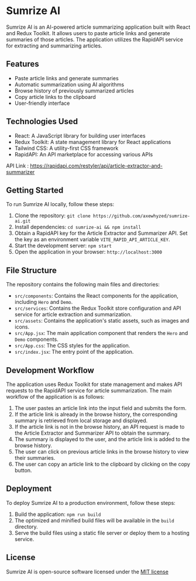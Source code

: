 # Sumrize AI

Sumrize AI is an AI-powered article summarizing application built with React and Redux Toolkit. It allows users to paste article links and generate summaries of those articles. The application utilizes the RapidAPI service for extracting and summarizing articles.

## Features

- Paste article links and generate summaries
- Automatic summarization using AI algorithms
- Browse history of previously summarized articles
- Copy article links to the clipboard
- User-friendly interface

## Technologies Used

- React: A JavaScript library for building user interfaces
- Redux Toolkit: A state management library for React applications
- Tailwind CSS: A utility-first CSS framework
- RapidAPI: An API marketplace for accessing various APIs

API Link : https://rapidapi.com/restyler/api/article-extractor-and-summarizer

## Getting Started

To run Sumrize AI locally, follow these steps:

1. Clone the repository: `git clone https://github.com/axewhyzed/sumrize-ai.git`
2. Install dependencies: `cd sumrize-ai && npm install`
3. Obtain a RapidAPI key for the Article Extractor and Summarizer API. Set the key as an environment variable `VITE_RAPID_API_ARTICLE_KEY`.
4. Start the development server: `npm start`
5. Open the application in your browser: `http://localhost:3000`

## File Structure

The repository contains the following main files and directories:

- `src/components`: Contains the React components for the application, including `Hero` and `Demo`.
- `src/services`: Contains the Redux Toolkit store configuration and API service for article extraction and summarization.
- `src/assets`: Contains the application's static assets, such as images and icons.
- `src/App.jsx`: The main application component that renders the `Hero` and `Demo` components.
- `src/App.css`: The CSS styles for the application.
- `src/index.jsx`: The entry point of the application.

## Development Workflow

The application uses Redux Toolkit for state management and makes API requests to the RapidAPI service for article summarization. The main workflow of the application is as follows:

1. The user pastes an article link into the input field and submits the form.
2. If the article link is already in the browse history, the corresponding summary is retrieved from local storage and displayed.
3. If the article link is not in the browse history, an API request is made to the Article Extractor and Summarizer API to obtain the summary.
4. The summary is displayed to the user, and the article link is added to the browse history.
5. The user can click on previous article links in the browse history to view their summaries.
6. The user can copy an article link to the clipboard by clicking on the copy button.

## Deployment

To deploy Sumrize AI to a production environment, follow these steps:

1. Build the application: `npm run build`
2. The optimized and minified build files will be available in the `build` directory.
3. Serve the build files using a static file server or deploy them to a hosting service.

## License

Sumrize AI is open-source software licensed under the [MIT license](https://opensource.org/licenses/MIT)

